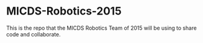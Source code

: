 # MICDS-Robotics-2015
This is the repo that the MICDS Robotics Team of 2015 will be using to share code and collaborate.

